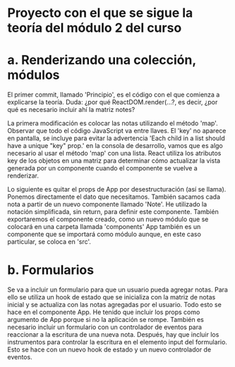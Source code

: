 # Proyecto con el que se sigue la teoría del módulo 2 del curso

# a. Renderizando una colección, módulos
El primer commit, llamado 'Principio', es el código con el que comienza a explicarse la teoría.
Duda: ¿por qué ReactDOM.render(<App notes={notes} />...?, es decir, ¿por qué es necesario incluir ahí la matriz notes?

La primera modificación es colocar las notas utilizando el método 'map'. Observar que todo el código JavaScript va entre llaves.
El 'key' no aparece en pantalla, se incluye para evitar la advertencia 'Each child in a list should have a unique "key" prop.' en la consola de desarrollo, vamos que es algo necesario al usar el método 'map' con una lista. React utiliza los atributos key de los objetos en una matriz para determinar cómo actualizar la vista generada por un componente cuando el componente se vuelve a renderizar.

Lo siguiente es quitar el props de App por desestructuración (así se llama). Ponemos directamente el dato que necesitamos.
También sacamos cada nota a partir de un nuevo componente llamado 'Note'. He utilizado la notación simplificada, sin return, para definir este componente.
También exportaremos el componente creado, como un nuevo módulo que se colocará en una carpeta llamada 'components'
App también es un componente que se importará como módulo aunque, en este caso particular, se coloca en 'src'.

# b. Formularios
Se va a incluir un formulario para que un usuario pueda agregar notas. Para ello se utiliza un hook de estado que se inicializa con la matriz de notas inicial y se actualiza con las notas agregadas por el usuario. Todo esto se hace en el componente App. He tenido que incluir los props como argumento de App porque si no la aplicación se rompe.
También es necesario incluir un formulario con un controlador de eventos para reaccionar a la escritura de una nueva nota.
Después, hay que incluir los instrumentos para controlar la escritura en el elemento input del formulario. Esto se hace con un nuevo hook de estado y un nuevo controlador de eventos.


